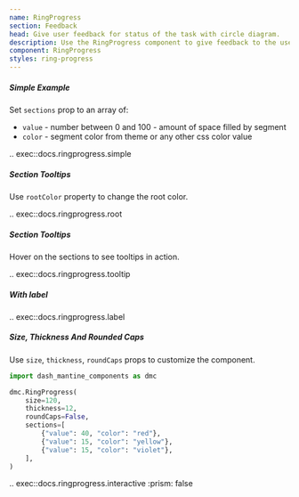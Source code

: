 ```yaml
---
name: RingProgress
section: Feedback
head: Give user feedback for status of the task with circle diagram.
description: Use the RingProgress component to give feedback to the user about the status of a task with label, sections, etc.
component: RingProgress
styles: ring-progress
---
```


##### Simple Example

Set `sections` prop to an array of:
* `value` - number between 0 and 100 - amount of space filled by segment
* `color` - segment color from theme or any other css color value

.. exec::docs.ringprogress.simple

##### Section Tooltips

Use `rootColor` property to change the root color.

.. exec::docs.ringprogress.root

##### Section Tooltips

Hover on the sections to see tooltips in action.

.. exec::docs.ringprogress.tooltip

##### With label

.. exec::docs.ringprogress.label

##### Size, Thickness And Rounded Caps

Use `size`, `thickness`, `roundCaps` props to customize the component.

```python
import dash_mantine_components as dmc

dmc.RingProgress(
    size=120,
    thickness=12,
    roundCaps=False,
    sections=[
        {"value": 40, "color": "red"},
        {"value": 15, "color": "yellow"},
        {"value": 15, "color": "violet"},
    ],
)
```

.. exec::docs.ringprogress.interactive
    :prism: false
